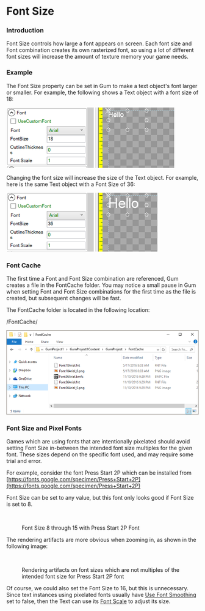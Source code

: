 # Font Size

### Introduction

Font Size controls how large a font appears on screen. Each font size and Font combination creates its own rasterized font, so using a lot of different font sizes will increase the amount of texture memory your game needs.

### Example

The Font Size property can be set in Gum to make a text object's font larger or smaller. For example, the following shows a Text object with a font size of 18:

![](<../../../.gitbook/assets/FontSize18 (1).png>)

Changing the font size will increase the size of the Text object. For example, here is the same Text object with a Font Size of 36:

![](<../../../.gitbook/assets/FontSize36 (1).png>)

### Font Cache

The first time a Font and Font Size combination are referenced, Gum creates a file in the FontCache folder. You may notice a small pause in Gum when setting Font and Font Size combinations for the first time as the file is created, but subsequent changes will be fast.

The FontCache folder is located in the following location:

/FontCache/

![](<../../../.gitbook/assets/FontCacheFolder (1).png>)

### Font Size and Pixel Fonts

Games which are using fonts that are intentionally pixelated should avoid setting Font Size in-between the intended font size multiples for the given font. These sizes depend on the specific font used, and may require some trial and error.

For example, consider the font Press Start 2P which can be installed from [https://fonts.google.com/specimen/Press+Start+2P](https://fonts.google.com/specimen/Press+Start+2P)

Font Size can be set to any value, but this font only looks good if Font Size is set to 8.

<figure><img src="../../../.gitbook/assets/image (152).png" alt=""><figcaption><p>Font Size 8 through 15 with Press Start 2P Font</p></figcaption></figure>

The rendering artifacts are more obvious when zooming in, as shown in the following image:

<figure><img src="../../../.gitbook/assets/FontSizeArtifacts.png" alt=""><figcaption><p>Rendering artifacts on font sizes which are not multiples of the intended font size for Press Start 2P font</p></figcaption></figure>

Of course, we could also set the Font Size to 16, but this is unnecessary. Since text instances using pixelated fonts usually have [Use Font Smoothing](use-font-smoothing.md) set to false, then the Text can use its [Font Scale](font-scale.md) to adjust its size.
